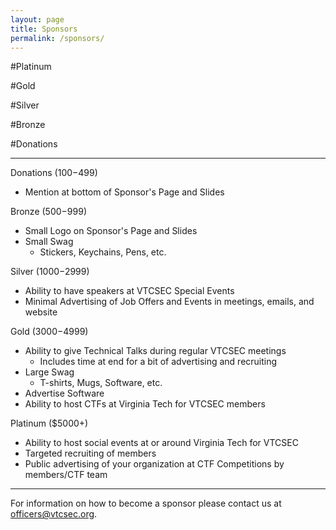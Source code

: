 ```yaml
---
layout: page
title: Sponsors
permalink: /sponsors/
---
```

#Platinum

#Gold

#Silver

#Bronze

#Donations

--------
Donations ($100-$499)
- Mention at bottom of Sponsor's Page and Slides

Bronze ($500-$999)
- Small Logo on Sponsor's Page and Slides
- Small Swag
    - Stickers, Keychains, Pens, etc.

Silver ($1000-$2999)
- Ability to have speakers at VTCSEC Special Events
- Minimal Advertising of Job Offers and Events in meetings, emails, and website

Gold ($3000-$4999)
- Ability to give Technical Talks during regular VTCSEC meetings
    - Includes time at end for a bit of advertising and recruiting
- Large Swag
    - T-shirts, Mugs, Software, etc.
- Advertise Software
- Ability to host CTFs at Virginia Tech for VTCSEC members

Platinum ($5000+)
- Ability to host social events at or around Virginia Tech for VTCSEC
- Targeted recruiting of members
- Public advertising of your organization at CTF Competitions by members/CTF team

---------------
For information on how to become a sponsor please contact us at [officers@vtcsec.org](mailto:officers@vtcsec.org).

